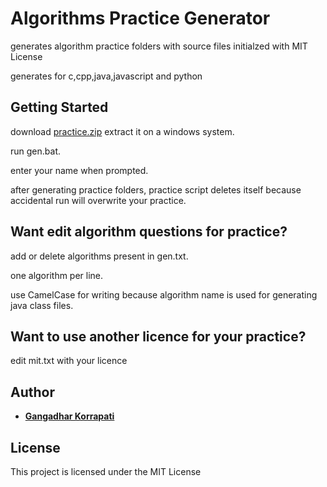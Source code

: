 # Algorithms Practice Generator
generates algorithm practice folders with source files initialzed with MIT License

generates for c,cpp,java,javascript and python

## Getting Started
download [practice.zip](https://github.com/gangadharKorrapati/practice/archive/master.zip) extract it on a windows system.

run gen.bat.

enter your name when prompted.

after generating practice folders, practice script deletes itself because accidental run will overwrite your practice. 

## Want edit algorithm questions for practice?
add or delete algorithms present in gen.txt.

one algorithm per line.

use CamelCase for writing because algorithm name is used for generating java class files.

## Want to use another licence for your practice?
edit mit.txt with your licence

## Author
* [**Gangadhar Korrapati**](https://github.com/gangadharKorrapati/)

## License
This project is licensed under the MIT License
